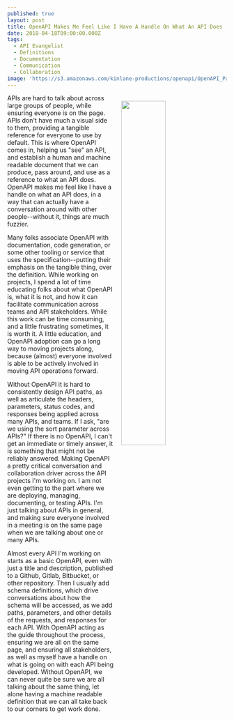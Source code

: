 ```yaml
---
published: true
layout: post
title: OpenAPI Makes Me Feel Like I Have A Handle On What An API Does
date: 2018-04-18T09:00:00.000Z
tags:
  - API Evangelist
  - Definitions
  - Documentation
  - Communication
  - Collaboration
image: 'https://s3.amazonaws.com/kinlane-productions/openapi/OpenAPI_Pantone.png'
---
```

<p><img src="{{ page.image }}" width="45%" align="right" style="padding: 15px;" /></p>APIs are hard to talk about across large groups of people, while ensuring everyone is on the page. APIs don't have much a visual side to them, providing a tangible reference for everyone to use by default. This is where OpenAPI comes in, helping us "see" an API, and establish a human and machine readable document that we can produce, pass around, and use as a reference to what an API does. OpenAPI makes me feel like I have a handle on what an API does, in a way that can actually have a conversation around with other people--without it, things are much fuzzier.

Many folks associate OpenAPI with documentation, code generation, or some other tooling or service that uses the specification--putting their emphasis on the tangible thing, over the definition. While working on projects, I spend a lot of time educating folks about what OpenAPI is, what it is not, and how it can facilitate communication across teams and API stakeholders. While this work can be time consuming, and a little frustrating sometimes, it is worth it. A little education, and OpenAPI adoption can go a long way to moving projects along, because (almost) everyone involved is able to be actively involved in moving API operations forward.

Without OpenAPI it is hard to consistently design API paths, as well as articulate the headers, parameters, status codes, and responses being applied across many APIs, and teams. If I ask, "are we using the sort parameter across APIs?" If there is no OpenAPI, I can't get an immediate or timely answer, it is something that might not be reliably answered. Making OpenAPI a pretty critical conversation and collaboration driver across the API projects I'm working on. I am not even getting to the part where we are deploying, managing, documenting, or testing APIs. I'm just talking about APIs in general, and making sure everyone involved in a meeting is on the same page when we are talking about one or many APIs. 

Almost every API I'm working on starts as a basic OpenAPI, even with just a title and description, published to a Github, Gitlab, Bitbucket, or other repository. Then I usually add schema definitions, which drive conversations about how the schema will be accessed, as we add paths, parameters, and other details of the requests, and responses for each API. With OpenAPI acting as the guide throughout the process, ensuring we are all on the same page, and ensuring all stakeholders, as well as myself have a handle on what is going on with each API being developed. Without OpenAPI, we can never quite be sure we are all talking about the same thing, let alone having a machine readable definition that we can all take back to our corners to get work done.

